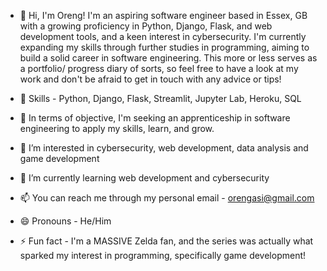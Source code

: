 - 👋 Hi, I'm Oreng! I'm an aspiring software engineer based in Essex, GB with a growing proficiency in Python, Django, Flask, and web development tools, and a keen interest in cybersecurity. I'm currently expanding my skills through further studies in programming, aiming to build a solid career in software engineering. This more or less serves as a portfolio/ progress diary of sorts, so feel free to have a look at my work and don't be afraid to get in touch with any advice or tips!

- 🔧 Skills - Python, Django, Flask, Streamlit, Jupyter Lab, Heroku, SQL
- 🎯 In terms of objective, I'm seeking an apprenticeship in software engineering to apply my skills, learn, and grow.
- 👀 I’m interested in cybersecurity, web development, data analysis and game development
- 🌱 I’m currently learning web development and cybersecurity
- 📫 You can reach me through my personal email - orengasi@gmail.com
- 😄 Pronouns - He/Him
- ⚡ Fun fact - I'm a MASSIVE Zelda fan, and the series was actually what sparked my interest in programming, specifically game development!

<!---
renganomics/renganomics is a ✨ special ✨ repository because its `README.md` (this file) appears on your GitHub profile.
You can click the Preview link to take a look at your changes.
--->
